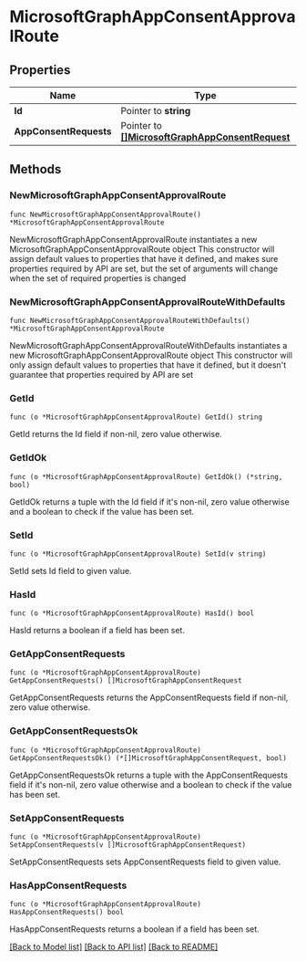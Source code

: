 # MicrosoftGraphAppConsentApprovalRoute

## Properties

Name | Type | Description | Notes
------------ | ------------- | ------------- | -------------
**Id** | Pointer to **string** | Read-only. | [optional] 
**AppConsentRequests** | Pointer to [**[]MicrosoftGraphAppConsentRequest**](MicrosoftGraphAppConsentRequest.md) |  | [optional] 

## Methods

### NewMicrosoftGraphAppConsentApprovalRoute

`func NewMicrosoftGraphAppConsentApprovalRoute() *MicrosoftGraphAppConsentApprovalRoute`

NewMicrosoftGraphAppConsentApprovalRoute instantiates a new MicrosoftGraphAppConsentApprovalRoute object
This constructor will assign default values to properties that have it defined,
and makes sure properties required by API are set, but the set of arguments
will change when the set of required properties is changed

### NewMicrosoftGraphAppConsentApprovalRouteWithDefaults

`func NewMicrosoftGraphAppConsentApprovalRouteWithDefaults() *MicrosoftGraphAppConsentApprovalRoute`

NewMicrosoftGraphAppConsentApprovalRouteWithDefaults instantiates a new MicrosoftGraphAppConsentApprovalRoute object
This constructor will only assign default values to properties that have it defined,
but it doesn't guarantee that properties required by API are set

### GetId

`func (o *MicrosoftGraphAppConsentApprovalRoute) GetId() string`

GetId returns the Id field if non-nil, zero value otherwise.

### GetIdOk

`func (o *MicrosoftGraphAppConsentApprovalRoute) GetIdOk() (*string, bool)`

GetIdOk returns a tuple with the Id field if it's non-nil, zero value otherwise
and a boolean to check if the value has been set.

### SetId

`func (o *MicrosoftGraphAppConsentApprovalRoute) SetId(v string)`

SetId sets Id field to given value.

### HasId

`func (o *MicrosoftGraphAppConsentApprovalRoute) HasId() bool`

HasId returns a boolean if a field has been set.

### GetAppConsentRequests

`func (o *MicrosoftGraphAppConsentApprovalRoute) GetAppConsentRequests() []MicrosoftGraphAppConsentRequest`

GetAppConsentRequests returns the AppConsentRequests field if non-nil, zero value otherwise.

### GetAppConsentRequestsOk

`func (o *MicrosoftGraphAppConsentApprovalRoute) GetAppConsentRequestsOk() (*[]MicrosoftGraphAppConsentRequest, bool)`

GetAppConsentRequestsOk returns a tuple with the AppConsentRequests field if it's non-nil, zero value otherwise
and a boolean to check if the value has been set.

### SetAppConsentRequests

`func (o *MicrosoftGraphAppConsentApprovalRoute) SetAppConsentRequests(v []MicrosoftGraphAppConsentRequest)`

SetAppConsentRequests sets AppConsentRequests field to given value.

### HasAppConsentRequests

`func (o *MicrosoftGraphAppConsentApprovalRoute) HasAppConsentRequests() bool`

HasAppConsentRequests returns a boolean if a field has been set.


[[Back to Model list]](../README.md#documentation-for-models) [[Back to API list]](../README.md#documentation-for-api-endpoints) [[Back to README]](../README.md)


